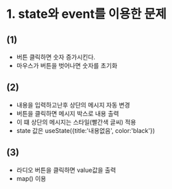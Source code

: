 # 1. state와 event를 이용한 문제

## (1)
- 버튼 클릭하면 숫자 증가시킨다.
- 마우스가 버튼을 벗어나면 숫자를 초기화

## (2)
- 내용을 입력하고난후 상단의 메시지 자동 변경
- 버튼을 클릭하면 메시지 박스로 내용 출력
- 이 떄 상단의 메시지는 스타일(빨간색 글씨) 적용
- state 값은 useState({title:'내용없음', color:'black'})

## (3)
- 라디오 버튼을 클릭하면 value값을 출력
- map() 이용